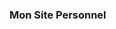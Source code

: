 ### Mon Site Personnel

<!-- Bienvenue sur mon site personnel ! Ce site est une vitrine pour partager mes projets et faire des expériences.

## Aperçu

![Aperçu du Site](screenshot.png)

## Technologies Utilisées

- HTML5
- CSS3
- Git pour la gestion de versionnement

## Comment Contribuer

Si vous souhaitez contribuer à ce projet, vous pouvez :

- Soumettre des suggestions d'amélioration via les issues GitHub.
- Proposer des correctifs via des pull requests.
- Partager le site avec votre réseau pour le faire connaître.

## Comment Déployer Localement

Pour déployer ce site localement, suivez ces étapes :

1. Clonez ce dépôt sur votre machine locale.
2. Ouvrez le dans Visual Studio Code.
3. Installez l'extension Live Server
3. Lancez un serveur local en appuyant sur l'icône de Live Server en bas à droite.
4. Normalement ça s'ouvre automatiquement mais si non, accédez au site dans votre navigateur à l'adresse `http://localhost:[le port qu'il vous à donner]`.

## Auteur

[Saterz](https://github.com/Saterz)

N'hésitez pas à me contacter si vous avez des questions ou des suggestions !

## Licence

Pour l'instant il n'y a pas de liscence -->
